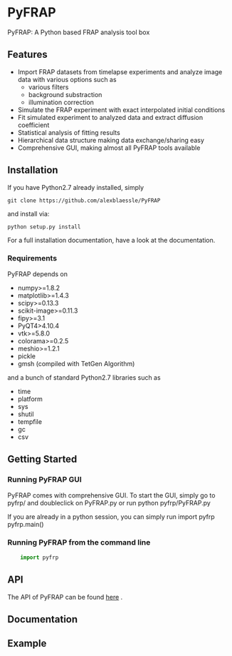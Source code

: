 # PyFRAP
PyFRAP: A Python based FRAP analysis tool box

## Features

- Import FRAP datasets from timelapse experiments and analyze image data with various options such as
	+ various filters
	+ background substraction
	+ illumination correction
- Simulate the FRAP experiment with exact interpolated initial conditions
- Fit simulated experiment to analyzed data and extract diffusion coefficient
- Statistical analysis of fitting results
- Hierarchical data structure making data exchange/sharing easy
- Comprehensive GUI, making almost all PyFRAP tools available

## Installation

If you have Python2.7 already installed, simply 

	git clone https://github.com/alexblaessle/PyFRAP
	
and install via:

	python setup.py install
	
For a full installation documentation, have a look at the documentation.

### Requirements

PyFRAP depends on 

- numpy>=1.8.2
- matplotlib>=1.4.3
- scipy>=0.13.3
- scikit-image>=0.11.3
- fipy>=3.1
- PyQT4>4.10.4
- vtk>=5.8.0
- colorama>=0.2.5
- meshio>=1.2.1
- pickle
- gmsh (compiled with TetGen Algorithm)

and a bunch of standard Python2.7 libraries such as

- time
- platform
- sys
- shutil
- tempfile
- gc
- csv

## Getting Started

### Running PyFRAP GUI

PyFRAP comes with comprehensive GUI. To start the GUI, simply go to pyfrp/ and doubleclick on 
	PyFRAP.py
or run
	python pyfrp/PyFRAP.py

If you are already in a python session, you can simply run 
	import pyfrp
	pyfrp.main()

### Running PyFRAP from the command line

```python
	import pyfrp

```
	
## API

The API of PyFRAP can be found [here](http://pyfrp.readthedocs.org/en/latest/pyrw.html#submodules "toAPI") .

## Documentation

<!-- The Documentation of pyrw can be found [here](http://pyrw.readthedocs.org/en/latest/pyrw.html "toAPI") . -->

## Example

